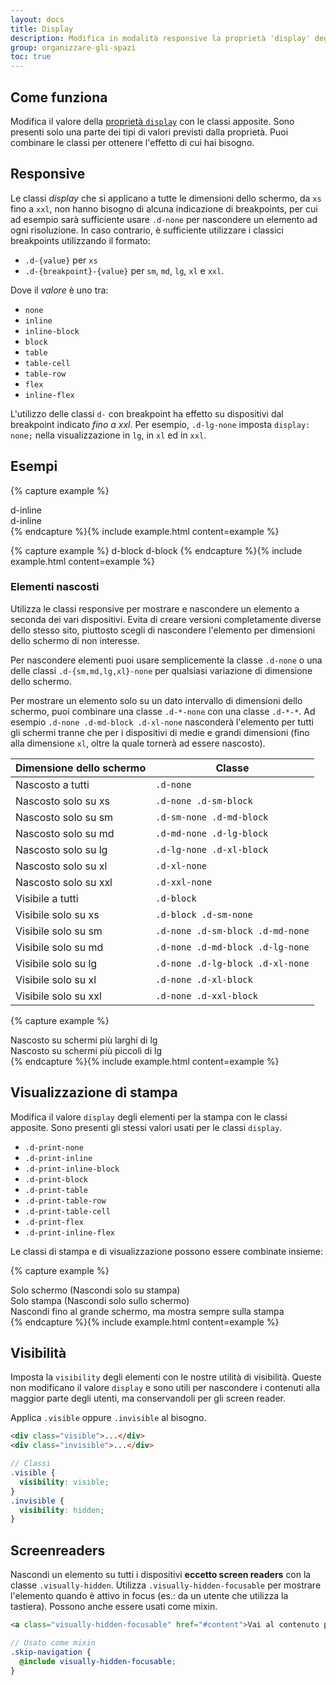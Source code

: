 ```yaml
---
layout: docs
title: Display
description: Modifica in modalità responsive la proprietà 'display' degli elementi con le classi apposite. Puoi gestire anche gli elementi per ottimizzare la visualizzazione per la stampa.
group: organizzare-gli-spazi
toc: true
---
```


## Come funziona

Modifica il valore della [proprietà `display`](https://developer.mozilla.org/en-US/docs/Web/CSS/display) con le classi apposite.
Sono presenti solo una parte dei tipi di valori previsti dalla proprietà. Puoi combinare le classi per ottenere l'effetto di cui hai bisogno.

## Responsive

Le classi _display_ che si applicano a tutte le dimensioni dello schermo, da `xs` fino a `xxl`, non hanno bisogno di alcuna
indicazione di breakpoints, per cui ad esempio sarà sufficiente usare `.d-none` per nascondere un elemento ad ogni risoluzione.
In caso contrario, è sufficiente utilizzare i classici breakpoints utilizzando il formato:

- `.d-{value}` per `xs`
- `.d-{breakpoint}-{value}` per `sm`, `md`, `lg`, `xl` e `xxl`.

Dove il _valore_ è uno tra:

- `none`
- `inline`
- `inline-block`
- `block`
- `table`
- `table-cell`
- `table-row`
- `flex`
- `inline-flex`

L'utilizzo delle classi `d-` con breakpoint ha effetto su dispositivi dal breakpoint indicato _fino a xxl_.
Per esempio, `.d-lg-none` imposta `display: none;` nella visualizzazione in `lg`, in `xl` ed in `xxl`.

## Esempi

{% capture example %}

<div class="d-inline p-2 bg-primary text-white">d-inline</div>
<div class="d-inline p-2 bg-dark text-white">d-inline</div>
{% endcapture %}{% include example.html content=example %}

{% capture example %}
<span class="d-block p-2 bg-primary text-white">d-block</span>
<span class="d-block p-2 bg-dark text-white">d-block</span>
{% endcapture %}{% include example.html content=example %}

### Elementi nascosti

Utilizza le classi responsive per mostrare e nascondere un elemento a seconda dei vari dispositivi. Evita di creare
versioni completamente diverse dello stesso sito, piuttosto scegli di nascondere l'elemento per dimensioni dello
schermo di non interesse.

Per nascondere elementi puoi usare semplicemente la classe `.d-none` o una delle classi `.d-{sm,md,lg,xl}-none` per
qualsiasi variazione di dimensione dello schermo.

Per mostrare un elemento solo su un dato intervallo di dimensioni dello schermo, puoi combinare una classe `.d-*-none`
con una classe `.d-*-*`. Ad esempio `.d-none .d-md-block .d-xl-none` nasconderà l'elemento per tutti gli schermi tranne
che per i dispositivi di medie e grandi dimensioni (fino alla dimensione `xl`, oltre la quale tornerà ad essere
nascosto).

| Dimensione dello schermo | Classe                           |
| ------------------------ | -------------------------------- |
| Nascosto a tutti         | `.d-none`                        |
| Nascosto solo su xs      | `.d-none .d-sm-block`            |
| Nascosto solo su sm      | `.d-sm-none .d-md-block`         |
| Nascosto solo su md      | `.d-md-none .d-lg-block`         |
| Nascosto solo su lg      | `.d-lg-none .d-xl-block`         |
| Nascosto solo su xl      | `.d-xl-none`                     |
| Nascosto solo su xxl     | `.d-xxl-none`                    |
| Visibile a tutti         | `.d-block`                       |
| Visibile solo su xs      | `.d-block .d-sm-none`            |
| Visibile solo su sm      | `.d-none .d-sm-block .d-md-none` |
| Visibile solo su md      | `.d-none .d-md-block .d-lg-none` |
| Visibile solo su lg      | `.d-none .d-lg-block .d-xl-none` |
| Visibile solo su xl      | `.d-none .d-xl-block`            |
| Visibile solo su xxl     | `.d-none .d-xxl-block`           |

{% capture example %}

<div class="d-lg-none">Nascosto su schermi più larghi di lg</div>
<div class="d-none d-lg-block">Nascosto su schermi più piccoli di lg</div>
{% endcapture %}{% include example.html content=example %}

## Visualizzazione di stampa

Modifica il valore `display` degli elementi per la stampa con le classi apposite. Sono presenti gli stessi valori usati per le classi `display`.

- `.d-print-none`
- `.d-print-inline`
- `.d-print-inline-block`
- `.d-print-block`
- `.d-print-table`
- `.d-print-table-row`
- `.d-print-table-cell`
- `.d-print-flex`
- `.d-print-inline-flex`

Le classi di stampa e di visualizzazione possono essere combinate insieme:

{% capture example %}

<div class="d-print-none">Solo schermo (Nascondi solo su stampa)</div>
<div class="d-none d-print-block">Solo stampa (Nascondi solo sullo schermo)</div>
<div class="d-none d-lg-block d-print-block">Nascondi fino al grande schermo, ma mostra sempre sulla stampa</div>
{% endcapture %}{% include example.html content=example %}

## Visibilità

Imposta la `visibility` degli elementi con le nostre utilità di visibilità. Queste non modificano il valore `display`
e sono utili per nascondere i contenuti alla maggior parte degli utenti, ma conservandoli per gli screen reader.

Applica `.visible` oppure `.invisible` al bisogno.

```html
<div class="visible">...</div>
<div class="invisible">...</div>
```

```scss
// Classi
.visible {
  visibility: visible;
}
.invisible {
  visibility: hidden;
}
```

## Screenreaders

Nascondi un elemento su tutti i dispositivi **eccetto screen readers** con la classe `.visually-hidden`. Utilizza `.visually-hidden-focusable` per mostrare l'elemento quando è attivo in focus (es.: da un utente che utilizza la tastiera). Possono anche essere usati come mixin.

```html
<a class="visually-hidden-focusable" href="#content">Vai al contenuto principale</a>
```

```scss
// Usato come mixin
.skip-navigation {
  @include visually-hidden-focusable;
}
```
